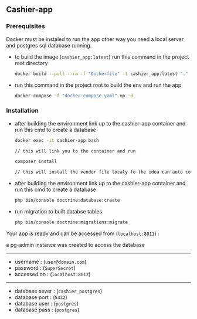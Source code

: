 ## Cashier-app



### Prerequisites

Docker must be instaled to run the app other way you need a local server and postgres sql database running.

* to build the image (` cashier_app:latest `) run this command in the project root directory
  ```bash
  docker build --pull --rm -f "Dockerfile" -t cashier_app:latest "."
  ```

* run this command in the project root to build the env and run the app
  ```bash
  docker-compose -f "docker-compose.yaml" up -d
  ```

### Installation

* after building the environment link up to the cashier-app container and run this cmd to create a database

   ```bash
   docker exec -it cashier-app bash

   // this will link you to the container and run

   composer install

   // this will install the vendor file localy fo the idea can auto complete code
   ```
* after building the environment link up to the cashier-app container and run this cmd to create a database

   ```bash
   php bin/console doctrine:database:create
   ```
* run migration to built databse tables

   ```bash
   php bin/console doctrine:migrations:migrate
   ```


Your app is ready and can be accessed from (` localhost:8011 `) :

a pg-admin instance was created to access the database

 ---
 - username     : (` user@domain.com `)
 - password     : (` SuperSecret `)
 - accessed on  : (` localhost:8012 `)
---
 - database sever : (` cashier_postgres `)
 - database port : (` 5432 `)
 - database user : (` postgres `)
 - database pass : (` postgres `)
 
